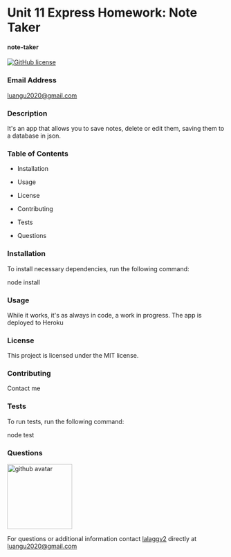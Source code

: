 # Unit 11 Express Homework: Note Taker

#### note-taker ####
[![GitHub license](https://img.shields.io/badge/license-MIT-blue.svg)](https://github.com/lalaggv2/note-taker)

### Email Address ###

luangu2020@gmail.com

### Description ###

It's an app that allows you to save notes, delete or edit them, saving them to a database in json.

### Table of Contents ###

* Installation

* Usage

* License

* Contributing

* Tests

* Questions

### Installation ###

To install necessary dependencies, run the following command:

node install

### Usage ###

While it works, it's as always in code, a work in progress. The app is deployed to Heroku

### License ###

This project is licensed under the MIT license.
  
### Contributing ###

Contact me

### Tests ###

To run tests, run the following command:

node test

### Questions ###

<img src="https://avatars0.githubusercontent.com/u/6589798?v=4" width=150px alt="github avatar"/>

For questions or additional information contact [lalaggv2](https://api.github.com/users/lalaggv2) directly at luangu2020@gmail.com
